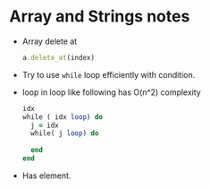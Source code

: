 # Array and Strings notes



- Array delete at 

  ```ruby
  a.delete_at(index) 
  ```

- Try to use `while` loop efficiently with condition.

- loop in loop like following has O(n^2) complexity 

  ```ruby
  idx
  while ( idx loop) do
  	j = idx
  	while( j loop) do
  		
  	end
  end
  ```

- Has element.